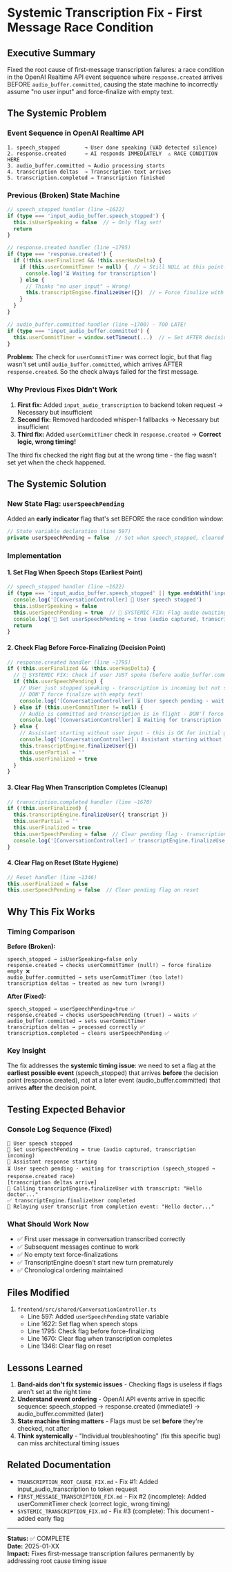 # Systemic Transcription Fix - First Message Race Condition

## Executive Summary
Fixed the root cause of first-message transcription failures: a race condition in the OpenAI Realtime API event sequence where `response.created` arrives BEFORE `audio_buffer.committed`, causing the state machine to incorrectly assume "no user input" and force-finalize with empty text.

## The Systemic Problem

### Event Sequence in OpenAI Realtime API
```
1. speech_stopped        → User done speaking (VAD detected silence)
2. response.created      → AI responds IMMEDIATELY  ⚠️ RACE CONDITION HERE
3. audio_buffer.committed → Audio processing starts
4. transcription deltas  → Transcription text arrives
5. transcription.completed → Transcription finished
```

### Previous (Broken) State Machine
```typescript
// speech_stopped handler (line ~1622)
if (type === 'input_audio_buffer.speech_stopped') {
  this.isUserSpeaking = false  // ← Only flag set!
  return
}

// response.created handler (line ~1795)
if (type === 'response.created') {
  if (!this.userFinalized && !this.userHasDelta) {
    if (this.userCommitTimer != null) {  // ← Still NULL at this point!
      console.log('⏳ Waiting for transcription')
    } else {
      // Thinks "no user input" → Wrong!
      this.transcriptEngine.finalizeUser({})  // ← Force finalize with EMPTY TEXT
    }
  }
}

// audio_buffer.committed handler (line ~1700) - TOO LATE!
if (type === 'input_audio_buffer.committed') {
  this.userCommitTimer = window.setTimeout(...)  // ← Set AFTER decision made!
}
```

**Problem:** The check for `userCommitTimer` was correct logic, but that flag wasn't set until `audio_buffer.committed`, which arrives AFTER `response.created`. So the check always failed for the first message.

### Why Previous Fixes Didn't Work
1. **First fix:** Added `input_audio_transcription` to backend token request → Necessary but insufficient
2. **Second fix:** Removed hardcoded whisper-1 fallbacks → Necessary but insufficient  
3. **Third fix:** Added `userCommitTimer` check in `response.created` → **Correct logic, wrong timing!**

The third fix checked the right flag but at the wrong time - the flag wasn't set yet when the check happened.

## The Systemic Solution

### New State Flag: `userSpeechPending`
Added an **early indicator** flag that's set BEFORE the race condition window:

```typescript
// State variable declaration (line 597)
private userSpeechPending = false  // Set when speech_stopped, cleared when finalized
```

### Implementation

#### 1. Set Flag When Speech Stops (Earliest Point)
```typescript
// speech_stopped handler (line ~1622)
if (type === 'input_audio_buffer.speech_stopped' || type.endsWith('input_audio_buffer.speech_stopped')) {
  console.log('[ConversationController] 🛑 User speech stopped')
  this.isUserSpeaking = false
  this.userSpeechPending = true  // 🔧 SYSTEMIC FIX: Flag audio awaiting transcription
  console.log('🔧 Set userSpeechPending = true (audio captured, transcription incoming)')
  return
}
```

#### 2. Check Flag Before Force-Finalizing (Decision Point)
```typescript
// response.created handler (line ~1795)
if (!this.userFinalized && !this.userHasDelta) {
  // 🔧 SYSTEMIC FIX: Check if user JUST spoke (before audio_buffer.committed arrives)
  if (this.userSpeechPending) {
    // User just stopped speaking - transcription is incoming but not started yet
    // DON'T force finalize with empty text!
    console.log('[ConversationController] ⏳ User speech pending - waiting for transcription (speech_stopped → response.created race)')
  } else if (this.userCommitTimer != null) {
    // Audio is committed and transcription is in flight - DON'T force finalize
    console.log('[ConversationController] ⏳ Waiting for transcription to complete (audio committed, no deltas yet)')
  } else {
    // Assistant starting without user input - this is OK for initial greetings
    console.log('[ConversationController] ℹ️ Assistant starting without prior user input (initial greeting or follow-up)')
    this.transcriptEngine.finalizeUser({})
    this.userPartial = ''
    this.userFinalized = true
  }
}
```

#### 3. Clear Flag When Transcription Completes (Cleanup)
```typescript
// transcription.completed handler (line ~1670)
if (!this.userFinalized) {
  this.transcriptEngine.finalizeUser({ transcript })
  this.userPartial = ''
  this.userFinalized = true
  this.userSpeechPending = false  // Clear pending flag - transcription completed
  console.log('[ConversationController] ✅ transcriptEngine.finalizeUser completed')
}
```

#### 4. Clear Flag on Reset (State Hygiene)
```typescript
// Reset handler (line ~1346)
this.userFinalized = false
this.userSpeechPending = false  // Clear pending flag on reset
```

## Why This Fix Works

### Timing Comparison
**Before (Broken):**
```
speech_stopped → isUserSpeaking=false only
response.created → checks userCommitTimer (null!) → force finalize empty ❌
audio_buffer.committed → sets userCommitTimer (too late!)
transcription deltas → treated as new turn (wrong!)
```

**After (Fixed):**
```
speech_stopped → userSpeechPending=true ✅
response.created → checks userSpeechPending (true!) → waits ✅
audio_buffer.committed → sets userCommitTimer
transcription deltas → processed correctly ✅
transcription.completed → clears userSpeechPending ✅
```

### Key Insight
The fix addresses the **systemic timing issue**: we need to set a flag at the **earliest possible event** (speech_stopped) that arrives **before** the decision point (response.created), not at a later event (audio_buffer.committed) that arrives **after** the decision point.

## Testing Expected Behavior

### Console Log Sequence (Fixed)
```
🛑 User speech stopped
🔧 Set userSpeechPending = true (audio captured, transcription incoming)
🤖 Assistant response starting
⏳ User speech pending - waiting for transcription (speech_stopped → response.created race)
[transcription deltas arrive]
📝 Calling transcriptEngine.finalizeUser with transcript: "Hello doctor..."
✅ transcriptEngine.finalizeUser completed
📡 Relaying user transcript from completion event: "Hello doctor..."
```

### What Should Work Now
- ✅ First user message in conversation transcribed correctly
- ✅ Subsequent messages continue to work
- ✅ No empty text force-finalizations
- ✅ TranscriptEngine doesn't start new turn prematurely
- ✅ Chronological ordering maintained

## Files Modified
1. `frontend/src/shared/ConversationController.ts`
   - Line 597: Added `userSpeechPending` state variable
   - Line 1622: Set flag when speech stops
   - Line 1795: Check flag before force-finalizing
   - Line 1670: Clear flag when transcription completes
   - Line 1346: Clear flag on reset

## Lessons Learned
1. **Band-aids don't fix systemic issues** - Checking flags is useless if flags aren't set at the right time
2. **Understand event ordering** - OpenAI API events arrive in specific sequence: speech_stopped → response.created (immediate!) → audio_buffer.committed (later)
3. **State machine timing matters** - Flags must be set **before** they're checked, not after
4. **Think systemically** - "Individual troubleshooting" (fix this specific bug) can miss architectural timing issues

## Related Documentation
- `TRANSCRIPTION_ROOT_CAUSE_FIX.md` - Fix #1: Added input_audio_transcription to token request
- `FIRST_MESSAGE_TRANSCRIPTION_FIX.md` - Fix #2 (incomplete): Added userCommitTimer check (correct logic, wrong timing)
- `SYSTEMIC_TRANSCRIPTION_FIX.md` - Fix #3 (complete): This document - added early flag

---
**Status:** ✅ COMPLETE  
**Date:** 2025-01-XX  
**Impact:** Fixes first-message transcription failures permanently by addressing root cause timing issue
